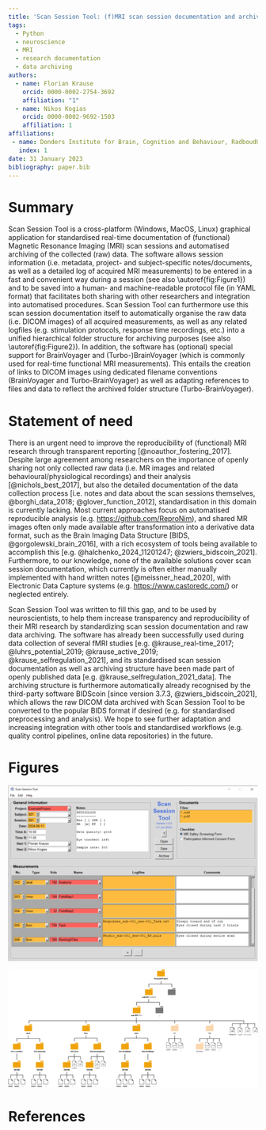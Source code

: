 ```yaml
---
title: 'Scan Session Tool: (f)MRI scan session documentation and archiving'
tags:
  - Python
  - neuroscience
  - MRI
  - research documentation
  - data archiving
authors:
  - name: Florian Krause
    orcid: 0000-0002-2754-3692
    affiliation: "1"
  - name: Nikos Kogias
    orcid: 0000-0002-9692-1503
    affiliation: 1
affiliations:
 - name: Donders Institute for Brain, Cognition and Behaviour, RadboudUMC, Nijmegen, The Netherlands
   index: 1
date: 31 January 2023
bibliography: paper.bib
---
```


# Summary

Scan Session Tool is a cross-platform (Windows, MacOS, Linux) graphical
application for standardised real-time documentation of (functional) Magnetic
Resonance Imaging (MRI) scan sessions and automatised archiving of the
collected (raw) data. The software allows session information (i.e. metadata,
project- and subject-specific notes/documents, as well as a detailed log of
acquired MRI measurements) to be entered in a fast and convenient way during a
session (see also \autoref{fig:Figure1}) and to be saved into a human- and
machine-readable protocol file (in YAML format) that facilitates both sharing
with other researchers and integration into automatised procedures.
Scan Session Tool can furthermore use this scan session documentation itself to
automatically organise the raw data (i.e. DICOM images) of all acquired
measurements, as well as any related logfiles (e.g. stimulation protocols,
response time recordings, etc.) into a unified hierarchical folder structure for
archiving purposes (see also \autoref{fig:Figure2}).
In addition, the software has (optional) special support for BrainVoyager and
(Turbo-)BrainVoyager (which is commonly used for real-time functional MRI
measurements). This entails the creation of links to DICOM images using 
dedicated filename conventions (BrainVoyager and Turbo-BrainVoyager) as well as 
adapting references to files and data to reflect the archived folder structure 
(Turbo-BrainVoyager).


# Statement of need

There is an urgent need to improve the reproducibility of (functional) MRI
research through transparent reporting [@noauthor_fostering_2017]. Despite
large agreement among researchers on the importance of openly sharing not only
collected raw data (i.e. MR images and related behavioural/physiological
recordings) and their analysis [@nichols_best_2017], but also the detailed
documentation of the data collection process [i.e. notes and data about the
scan sessions themselves, @borghi_data_2018; @glover_function_2012],
standardisation in this domain is currently lacking. Most current approaches 
focus on automatised reproducible analysis (e.g. https://github.com/ReproNim), 
and shared MR images often only made available after transformation into a 
derivative data format, such as the Brain Imaging Data Structure 
[BIDS, @gorgolewski_brain_2016], with a rich ecosystem of tools being available 
to accomplish this [e.g. @halchenko_2024_11201247; @zwiers_bidscoin_2021]. 
Furthermore, to our knowledge, none of the available solutions cover scan session 
documentation, which currently is often either manually implemented 
with hand written notes [@meissner_head_2020], with Electronic Data Capture 
systems (e.g. https://www.castoredc.com/) or neglected entirely. 

Scan Session Tool was written to fill this gap, and to be used by
neuroscientists, to help them increase transparency and reproducibility of their
MRI research by standardizing scan session documentation and raw data archiving.
The software has already been successfully used during data collection of several
fMRI studies [e.g. @krause_real-time_2017; @luhrs_potential_2019;
@krause_active_2019; @krause_selfregulation_2021], and its standardised scan
session documentation as well as archiving structure have been made part of
openly published data [e.g. @krause_selfregulation_2021_data]. The archiving
structure is furthermore automatically already recognised by the third-party
software BIDScoin [since version 3.7.3, @zwiers_bidscoin_2021], which allows the
raw DICOM data archived with Scan Session Tool to be converted to the popular
BIDS format if desired (e.g. for standardised preprocessing and analysis). We
hope to see further adaptation and increasing integration with other tools and
standardised workflows (e.g. quality control pipelines, online data
repositories) in the future. 


# Figures

![Example of documenting a scan session with Scan Session Tool.\label{fig:Figure1}](ScanSessionToolExample.png)

![Example of resulting folder structure after archiving data with Scan Session Tool.\label{fig:Figure2}](ArchivingStructureExample.png)


# References

